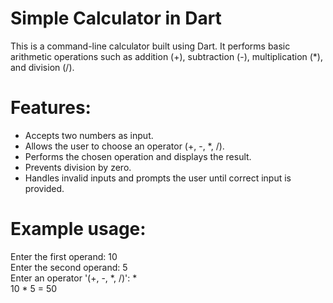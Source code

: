 # Simple Calculator in Dart
This is a command-line calculator built using Dart. It performs basic arithmetic operations such as addition (+), subtraction (-), multiplication (*), and division (/).

# Features:
* Accepts two numbers as input.
* Allows the user to choose an operator (+, -, *, /).
* Performs the chosen operation and displays the result.
* Prevents division by zero.
* Handles invalid inputs and prompts the user until correct input is provided.

# Example usage:
Enter the first operand: 10  
Enter the second operand: 5  
Enter an operator '(+, -, *, /)': *  
10 * 5 = 50  
